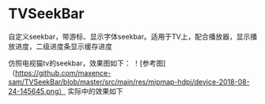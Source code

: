 # TVSeekBar
自定义seekbar，带游标、显示字体seekbar。适用于TV上，配合播放器，显示播放进度，二级进度条显示缓存进度


仿照电视猫tv的seekbar，效果图如下：
！[参考图] （https://github.com/maxence-sam/TVSeekBar/blob/master/src/main/res/mipmap-hdpi/device-2018-08-24-145645.png）
实际中的效果如下
  

